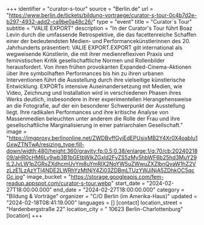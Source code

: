 +++
identifier = "curator-s-tour"
source = "Berlin.de"
url = "https://www.berlin.de/tickets/bildung-vortraege/curator-s-tour-0c4b7d2e-b297-4932-add2-ca9be0a48c26/"
type = "event"
title = "Curator´s Tour"
subtitle = "VALIE EXPORT"
description = "In der Curator's Tour führt Boaz Levin durch die umfassende Retrospektive, die das facettenreiche Schaffen einer der bedeutendsten Medien- und Performancekünstlerinnen des 20. Jahrhunderts präsentiert: VALIE EXPORT.EXPORT gilt international als wegweisende Künstlerin, die mit ihrer medienreflexiven Praxis und feministischen Kritik gesellschaftliche Normen und Rollenbilder herausfordert. Von ihren frühen provokanten Expanded-Cinema-Aktionen über ihre symbolhaften Performances bis hin zu ihren urbanen Interventionen führt die Ausstellung durch ihre vielseitige künstlerische Entwicklung. EXPORTs intensive Auseinandersetzung mit Medien, wie Video, Zeichnung und Installation wird in verschiedenen Phasen ihres Werks deutlich, insbesondere in ihrer experimentellen Herangehensweise an die Fotografie, auf der ein besonderer Schwerpunkt der Ausstellung liegt. Ihre radikalen Performances und ihre kritische Analyse von Massenmedien beleuchten unter anderem die Rolle der Frau und ihre gesellschaftliche Marginalisierung in einer patriarchalen Gesellschaft."
image = "https://imgproxy.berlinonline.net/ZWDBvffGyiEdEPUsixMB2Y4Xr0X4oablu1GxwZTNTwA/resizing_type:fill-down/width:480/height:360/gravity:fp:0.5:0.38/enlarge:1/q:70/cb:2024021809/aHR0cHM6Ly9wb3B1bGEtbWlkZGxld2FyZS5zMy5hbWF6b25hd3MuY29tL2JvLW1pZGRsZXdhcmUvYm8uYmRlX2NoYW5uZWwuZXZlbnQvaW1hZ2VzLzE1LzAzYTI4NDE2LWRhYzMtNjY4Zi03ZDBmLTUzYWJiNjA5ZDhkOC5qcGc.jpg"
image_bucket = "https://storage.googleapis.com/fem-readup.appspot.com/curator-s-tour.webp"
start_date = "2024-02-27T18:00:00.000"
end_date = "2024-02-27T18:00:00.000"
category = "Bildung & Vorträge"
organizer = "C/O Berlin (im Amerika-Haus)"
updated = "2024-02-18T08:41:19.000"
languages = []
[contact]
location_street = "Hardenbergstraße 22"
location_city = " 10623 Berlin-Charlottenburg"
[location]
+++